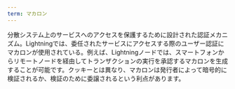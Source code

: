 ```yaml
---
term: マカロン
---
```

分散システム上のサービスへのアクセスを保護するために設計された認証メカニズム。Lightningでは、委任されたサービスにアクセスする際のユーザー認証にマカロンが使用されている。例えば、Lightningノードでは、スマートフォンからリモートノードを経由してトランザクションの実行を承認するマカロンを生成することが可能です。クッキーとは異なり、マカロンは発行者によって暗号的に検証されるか、検証のために委譲されるという利点があります。